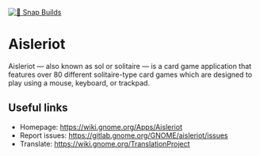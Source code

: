 [![🧪 Snap Builds](https://github.com/kz6fittycent/aisleriot/actions/workflows/test-snap-can-build.yml/badge.svg)](https://github.com/kz6fittycent/aisleriot/actions/workflows/test-snap-can-build.yml)

# Aisleriot

Aisleriot — also known as sol or solitaire — is a card game
application that features over 80 different solitaire-type card
games which are designed to play using a mouse, keyboard, or trackpad.

## Useful links

- Homepage: <https://wiki.gnome.org/Apps/Aisleriot>
- Report issues: <https://gitlab.gnome.org/GNOME/aisleriot/issues>
- Translate: <https://wiki.gnome.org/TranslationProject>
